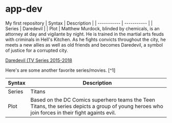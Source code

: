 # app-dev
My first repository
| Syntax | Description |
| ----------- | ----------- |
| Series | Daredevil |
| Plot | Matthew Murdock, blinded by chemicals, is an attorney at day and vigilante by night. He is trained in the martial arts feuds with criminals in Hell's Kitchen. As he fights convicts throughout the city, he meets a new allies as well as old friends and becomes Daredevil, a symbol of justice for a corrupted city.

[Daredevil (TV Series 2015-2018](https://www.example.com)

Here's are some another favorite series/movies. [^1]

| Syntax | Description |
| ----------- | ----------- |
| Series | Titans |
| Plot | Based on the DC Comics superhero teams the Teen Titans, the series depicts a group of young heroes who join forces in their fight againts evil. |

